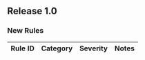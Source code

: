 ﻿## Release 1.0

### New Rules

Rule ID | Category | Severity | Notes
--------|----------|----------|-------

